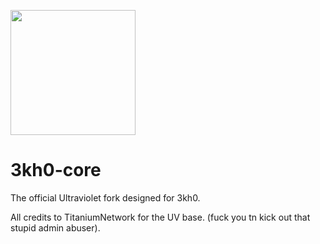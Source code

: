 <p>
<kbd>
<img src="https://raw.githubusercontent.com/kaio-lord/website-x/main/images/logo2.png" height="200">
</kbd>
</p>


<h1>3kh0-core</h1>

The official Ultraviolet fork designed for 3kh0.

All credits to TitaniumNetwork for the UV base. (fuck you tn kick out that stupid admin abuser).
